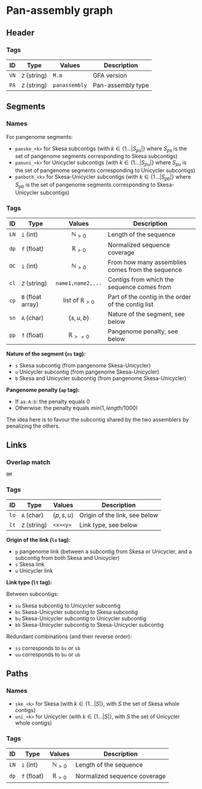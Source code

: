 # Pan-assembly graph

## Header

### Tags

| ID   | Type         | Values        | Description       |
| ---- | ------------ | ------------- | ----------------- |
| `VN` | `Z` (string) | `M.m`         | GFA version       |
| `PA` | `Z` (string) | `panassembly` | Pan-assembly type |

## Segments

### Names

For pangenome segments:

* `panske_<k>` for Skesa subcontigs (with $k \in \{1...|S_{ps}|\}$ where $S_{ps}$ is the set of pangenome segments corresponding to Skesa subcontigs)
* `panuni_<k>` for Unicycler subcontigs (with $k \in \{1...|S_{pu}|\}$ where $S_{pu}$ is the set of pangenome segments corresponding to Unicycler subcontigs)
* `panboth_<k>` for Skesa-Unicycler subcontigs (with $k \in \{1...|S_{pb}|\}$ where $S_{pb}$ is the set of pangenome segments corresponding to Skesa-Unicycler subcontigs)

### Tags

| ID   | Type              |          Values           | Description                                        |
| ---- | ----------------- | :-----------------------: | -------------------------------------------------- |
| `LN` | `i` (int)         |     $\mathbb{N}_{>0}$     | Length of the sequence                             |
| `dp` | `f` (float)       |     $\mathbb{R}_{>0}$     | Normalized sequence coverage                       |
| `OC` | `i` (int)         |     $\mathbb{N}_{>0}$     | From how many assemblies comes from the sequence   |
| `cl` | `Z` (string)      |     `name1,name2,...`     | Contigs from which the sequence comes from         |
| `cp` | `B` (float array) | list of $\mathbb{R}_{>0}$ | Part of the contig in the order of the contig list |
| `sn` | `A` (char)        |       $\{s, u, b\}$       | Nature of the segment, see below                   |
| `pp` | `f` (float)       |    $\mathbb{R}_{>=0}$     | Pangenome penalty, see below                       |

**Nature of the segment (`ns` tag):**

* `s` Skesa subcontig (from pangenome Skesa-Unicycler)
* `u` Unicycler subcontig (from pangenome Skesa-Unicycler)
* `b` Skesa and Unicycler subcontig (from pangenome Skesa-Unicycler)

**Pangenome penalty (`ap` tag):**

* If `aa:A:b`: the penalty equals $0$
* Otherwise: the penalty equals $min(1, length/1000)$

The idea here is to favour the subcontig shared by the two assemblers by penalizing the others.

## Links

### Overlap match

`0M`

### Tags

| ID   | Type         | Values        | Description                   |
| ---- | ------------ | ------------- | ----------------------------- |
| `lo` | `A` (char)   | $\{p, s, u\}$ | Origin of the link, see below |
| `lt` | `Z` (string) | `<x><y>`      | Link type, see below          |

**Origin of the link (`lo` tag):**

* `p` pangenome link (between a subcontig from Skesa or Unicycler, and a subcontig from both Skesa and Unicycler)
* `s` Skesa link
* `u` Unicycler link

**Link type (`lt` tag):**

Between subcontigs:

* `su` Skesa subcontig to Unicycler subcontig
* `bs` Skesa-Unicycler subcontig to Skesa subcontig
* `bu` Skesa-Unicycler subcontig to Unicycler subcontig
* `bb` Skesa-Unicycler subcontig to Skesa-Unicycler subcontig

Redundant combinations (and their reverse order):

* `ss` corresponds to `bs` or `sb`
* `uu` corresponds to `bu` or `ub`

## Paths

### Names

* `ske_<k>` for Skesa (with $k \in \{1...|S|\}$, with $S$ the set of Skesa whole contigs)
* `uni_<k>` for Unicycler (with $k \in \{1...|S|\}$, with $S$ the set of Unicycler whole contigs)

### Tags

| ID   | Type        |      Values       | Description                  |
| ---- | ----------- | :---------------: | ---------------------------- |
| `LN` | `i` (int)   | $\mathbb{N}_{>0}$ | Length of the sequence       |
| `dp` | `f` (float) | $\mathbb{R}_{>0}$ | Normalized sequence coverage |
